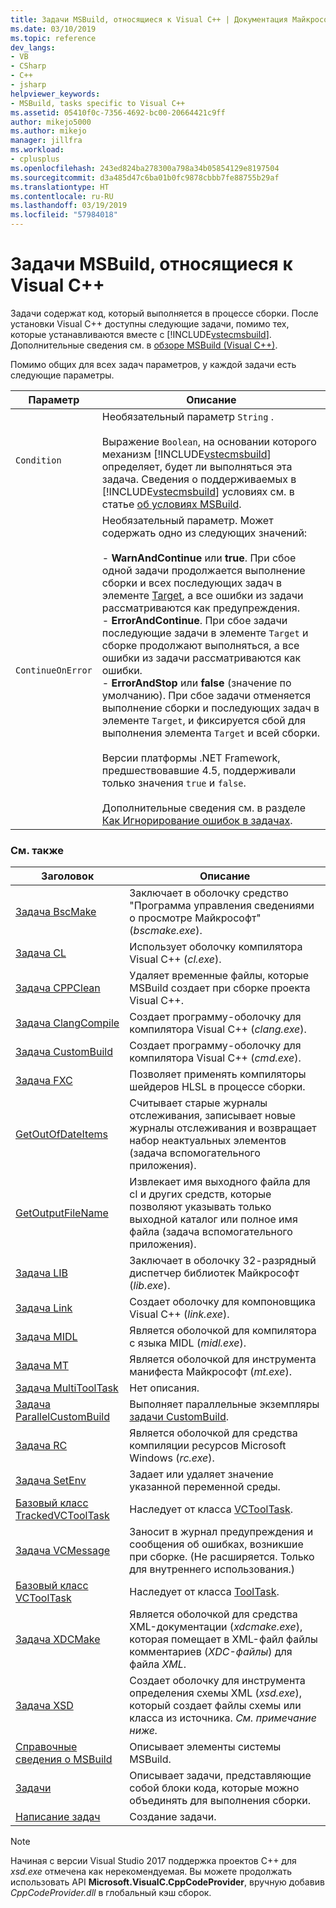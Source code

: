```yaml
---
title: Задачи MSBuild, относящиеся к Visual C++ | Документация Майкрософт
ms.date: 03/10/2019
ms.topic: reference
dev_langs:
- VB
- CSharp
- C++
- jsharp
helpviewer_keywords:
- MSBuild, tasks specific to Visual C++
ms.assetid: 05410f0c-7356-4692-bc00-20664421c9ff
author: mikejo5000
ms.author: mikejo
manager: jillfra
ms.workload:
- cplusplus
ms.openlocfilehash: 243ed824ba278300a798a34b05854129e8197504
ms.sourcegitcommit: d3a485d47c6ba01b0fc9878cbbb7fe88755b29af
ms.translationtype: HT
ms.contentlocale: ru-RU
ms.lasthandoff: 03/19/2019
ms.locfileid: "57984018"
---
```

# <a name="msbuild-tasks-specific-to-visual-c"></a>Задачи MSBuild, относящиеся к Visual C++
Задачи содержат код, который выполняется в процессе сборки. После установки Visual C++ доступны следующие задачи, помимо тех, которые устанавливаются вместе с [!INCLUDE[vstecmsbuild](../extensibility/internals/includes/vstecmsbuild_md.md)]. Дополнительные сведения см. в [обзоре MSBuild (Visual C++)](/cpp/build/msbuild-visual-cpp-overview).

 Помимо общих для всех задач параметров, у каждой задачи есть следующие параметры.

| Параметр | Описание |
|-------------------| - |
| `Condition` | Необязательный параметр `String` .<br /><br /> Выражение `Boolean`, на основании которого механизм [!INCLUDE[vstecmsbuild](../extensibility/internals/includes/vstecmsbuild_md.md)] определяет, будет ли выполняться эта задача. Сведения о поддерживаемых в [!INCLUDE[vstecmsbuild](../extensibility/internals/includes/vstecmsbuild_md.md)] условиях см. в статье [об условиях MSBuild](../msbuild/msbuild-conditions.md). |
| `ContinueOnError` | Необязательный параметр. Может содержать одно из следующих значений:<br /><br /> -   **WarnAndContinue** или **true**. При сбое одной задачи продолжается выполнение сборки и всех последующих задач в элементе [Target](../msbuild/target-element-msbuild.md), а все ошибки из задачи рассматриваются как предупреждения.<br />-   **ErrorAndContinue**. При сбое задачи последующие задачи в элементе `Target` и сборке продолжают выполняться, а все ошибки из задачи рассматриваются как ошибки.<br />-   **ErrorAndStop** или **false** (значение по умолчанию). При сбое задачи отменяется выполнение сборки и последующих задач в элементе `Target`, и фиксируется сбой для выполнения элемента `Target` и всей сборки.<br /><br /> Версии платформы .NET Framework, предшествовавшие 4.5, поддерживали только значения `true` и `false`.<br /><br /> Дополнительные сведения см. в разделе [Как Игнорирование ошибок в задачах](../msbuild/how-to-ignore-errors-in-tasks.md). |

### <a name="related-topics"></a>См. также

|Заголовок|Описание|
|-----------|-----------------|
|[Задача BscMake](../msbuild/bscmake-task.md)|Заключает в оболочку средство "Программа управления сведениями о просмотре Майкрософт" (*bscmake.exe*).|
|[Задача CL](../msbuild/cl-task.md)|Использует оболочку компилятора Visual C++ (*cl.exe*).|
|[Задача CPPClean](../msbuild/cppclean-task.md)|Удаляет временные файлы, которые MSBuild создает при сборке проекта Visual C++.|
|[Задача ClangCompile](../msbuild/clangcompile-task.md)|Создает программу-оболочку для компилятора Visual C++ (*clang.exe*).|
|[Задача CustomBuild](../msbuild/custombuild-task.md)|Создает программу-оболочку для компилятора Visual C++ (*cmd.exe*).|
|[Задача FXC](../msbuild/fxc-task.md)|Позволяет применять компиляторы шейдеров HLSL в процессе сборки.|
|[GetOutOfDateItems](../msbuild/getoutofdateitems-task.md)|Считывает старые журналы отслеживания, записывает новые журналы отслеживания и возвращает набор неактуальных элементов (задача вспомогательного приложения).|
|[GetOutputFileName](../msbuild/getoutputfilename-task.md)|Извлекает имя выходного файла для cl и других средств, которые позволяют указывать только выходной каталог или полное имя файла (задача вспомогательного приложения).|
|[Задача LIB](../msbuild/lib-task.md)|Заключает в оболочку 32-разрядный диспетчер библиотек Майкрософт (*lib.exe*).|
|[Задача Link](../msbuild/link-task.md)|Создает оболочку для компоновщика Visual C++ (*link.exe*).|
|[Задача MIDL](../msbuild/midl-task.md)|Является оболочкой для компилятора с языка MIDL (*midl.exe*).|
|[Задача MT](../msbuild/mt-task.md)|Является оболочкой для инструмента манифеста Майкрософт (*mt.exe*).|
|[Задача MultiToolTask](../msbuild/multitooltask-task.md)|Нет описания.|
|[Задача ParallelCustomBuild](../msbuild/parallelcustombuild-task.md)|Выполняет параллельные экземпляры [задачи CustomBuild](../msbuild/custombuild-task.md).|
|[Задача RC](../msbuild/rc-task.md)|Является оболочкой для средства компиляции ресурсов Microsoft Windows (*rc.exe*).|
|[Задача SetEnv](../msbuild/setenv-task.md)|Задает или удаляет значение указанной переменной среды.|
|[Базовый класс TrackedVCToolTask](../msbuild/trackedvctooltask-base-class.md)|Наследует от класса [VCToolTask](../msbuild/vctooltask-base-class.md).|
|[Задача VCMessage](../msbuild/vcmessage-task.md)|Заносит в журнал предупреждения и сообщения об ошибках, возникшие при сборке. (Не расширяется. Только для внутреннего использования.)|
|[Базовый класс VCToolTask](../msbuild/vctooltask-base-class.md)|Наследует от класса [ToolTask](/dotnet/api/microsoft.build.utilities.tooltask).|
|[Задача XDCMake](../msbuild/xdcmake-task.md)|Является оболочкой для средства XML-документации (*xdcmake.exe*), которая помещает в XML-файл файлы комментариев (*XDC-файлы*) для файла *XML*.|
|[Задача XSD](../msbuild/xsd-task.md)|Создает оболочку для инструмента определения схемы XML (*xsd.exe*), который создает файлы схемы или класса из источника. *См. примечание ниже.*|
|[Справочные сведения о MSBuild](../msbuild/msbuild-reference.md)|Описывает элементы системы MSBuild.|
|[Задачи](../msbuild/msbuild-tasks.md)|Описывает задачи, представляющие собой блоки кода, которые можно объединять для выполнения сборки.|
|[Написание задач](../msbuild/task-writing.md)|Создание задачи.|

> [!NOTE]
> Начиная с версии Visual Studio 2017 поддержка проектов C++ для *xsd.exe* отмечена как нерекомендуемая. Вы можете продолжать использовать API **Microsoft.VisualC.CppCodeProvider**, вручную добавив *CppCodeProvider.dll* в глобальный кэш сборок.